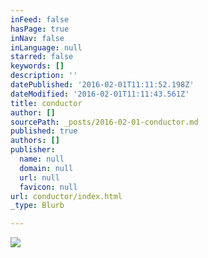 ```yaml
---
inFeed: false
hasPage: true
inNav: false
inLanguage: null
starred: false
keywords: []
description: ''
datePublished: '2016-02-01T11:11:52.198Z'
dateModified: '2016-02-01T11:11:43.561Z'
title: conductor
author: []
sourcePath: _posts/2016-02-01-conductor.md
published: true
authors: []
publisher:
  name: null
  domain: null
  url: null
  favicon: null
url: conductor/index.html
_type: Blurb

---
```

![](https://s3-us-west-2.amazonaws.com/the-grid-img/p/d51e31fdbcd6852893e45f944fb5cb786ae66d04.jpg)